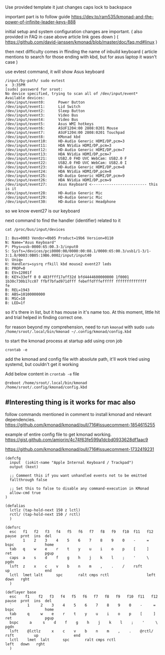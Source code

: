 Use provided template
it just changes caps lock to backspace


important part is to follow guide
https://dev.to/ram535/kmonad-and-the-power-of-infinite-leader-keys-888

initial setup and system configuration changes are important.
( also provided in FAQ in case above article link goes down )
( https://github.com/david-janssen/kmonad/blob/master/doc/faq.md#linux )


then next difficulty comes in ffinding the name of inbuild keyboard
( article mentions to search for those ending with kbd,  but for asus
 laptop it wasn't  case )
 
use evtest command, it will show Asus keyboard
```
/input/by-path/ sudo evtest                                                                              x  3:35PM
[sudo] password for sroot:
No device specified, trying to scan all of /dev/input/event*
Available devices:
/dev/input/event0:      Power Button
/dev/input/event1:      Lid Switch
/dev/input/event2:      Sleep Button
/dev/input/event3:      Video Bus
/dev/input/event4:      Video Bus
/dev/input/event5:      Asus WMI hotkeys
/dev/input/event6:      ASUF1204:00 2808:0201 Mouse
/dev/input/event7:      ASUF1204:00 2808:0201 Touchpad
/dev/input/event8:      KMonad kbd
/dev/input/event10:     HD-Audio Generic HDMI/DP,pcm=3
/dev/input/event11:     HDA NVidia HDMI/DP,pcm=3
/dev/input/event12:     HD-Audio Generic HDMI/DP,pcm=7
/dev/input/event13:     HDA NVidia HDMI/DP,pcm=7
/dev/input/event21:     USB2.0 FHD UVC WebCam: USB2.0 F
/dev/input/event22:     USB2.0 FHD UVC WebCam: USB2.0 I
/dev/input/event23:     HD-Audio Generic HDMI/DP,pcm=8
/dev/input/event24:     HDA NVidia HDMI/DP,pcm=8
/dev/input/event25:     HD-Audio Generic HDMI/DP,pcm=9
/dev/input/event26:     HDA NVidia HDMI/DP,pcm=9
/dev/input/event27:     Asus Keyboard <------------------------- this is it
/dev/input/event28:     HD-Audio Generic Mic
/dev/input/event29:     HD-Audio Generic Mic
/dev/input/event30:     HD-Audio Generic Headphone
```

so we know event27 is our keyboard


next command to find the handler (identifier) related to it

```
cat /proc/bus/input/devices
```


```
I: Bus=0003 Vendor=0b05 Product=19b6 Version=0110
N: Name="Asus Keyboard"
P: Phys=usb-0000:65:00.3-3/input0
S: Sysfs=/devices/pci0000:00/0000:00:08.1/0000:65:00.3/usb1/1-3/1-3:1.0/0003:0B05:19B6.0002/input/input40
U: Uniq=
H: Handlers=sysrq rfkill kbd mouse2 event27 leds
B: PROP=0
B: EV=12001f
B: KEY=33eff 0 0 483ffff17aff32d bfd4444600000000 1f0001 1b30c730b17cc07 ffbf7bfad971dfff febeffdfffefffff ffffffffffffff
fe
B: REL=1943
B: ABS=10100000000
B: MSC=10
B: LED=1f
```

so it's there in list, but it has mouse in it's name too.
At this moment, little hit and trial helped in finding correct one.


for reason beyond my comprehension, need to run `kmonad` with sudo
`sudo /home/sroot/.local/bin/kmonad ~/.config/kmonad/config.kbd`


to start the kmonad process at startup add using cron job

`crontab -e`

add the kmonad and config file with absolute path, it'll work
tried using systemd,  but couldn't get it working

Add below content in `crontab -e` file
```
@reboot /home/sroot/.local/bin/kmonad  /home/sroot/.config/kmonad/config.kbd
```



#Interesting thing is it works for mac also
-------------------------------------------

follow commands mentioned in comment to install kmonad and relevant dependencies.
https://github.com/kmonad/kmonad/pull/716#issuecomment-1854615255

example of entire config file to get kmonad working.
https://gist.github.com/amiorin/4c74f63fe599a1dcbd0933628df1aac9


https://github.com/kmonad/kmonad/pull/716#issuecomment-1732419231

```
(defcfg
  input  (iokit-name "Apple Internal Keyboard / Trackpad")
  output (kext)

  ;; Comment this if you want unhandled events not to be emitted
  fallthrough false

  ;; Set this to false to disable any command-execution in KMonad
  allow-cmd true
)

(defalias
  lctlz (tap-hold-next 150 z lctl)
  rctl/ (tap-hold-next 150 / rctl)
  )

(defsrc
  esc   f1   f2   f3   f4   f5   f6   f7   f8   f9   f10  f11   f12    pause  prnt  ins  del
  `     1    2    3    4    5    6    7    8    9    0    -     =      bspc              home
  tab   q    w    e    r    t    y    u    i    o    p    [     ]      ret               pgup
  caps  a    s    d    f    g    h    j    k    l    ;    '     \                        pgdn
  lsft  z    x    c    v    b    n    m    ,    .    /    rsft         up                end
  lctl  lmet lalt      spc       ralt cmps rctl                 left   down   rght
  )

(deflayer base
  esc    f1    f2   f3   f4   f5   f6   f7   f8   f9   f10  f11   f12    pause  prnt  ins  del
  `       1     2    3    4    5    6    7    8    9    0    -     =      bspc              home
  tab     q     w    e    r    t    y    u    i    o    p    [     ]      ret               pgup
  bspc     a     s    d    f    g    h    j    k    l    ;    '     \                        pgdn
  lsft    @lctlz     x    c    v    b    n    m    ,    .    @rctl/    rsft         up                end
  lctl    lmet  lalt      spc       ralt cmps rctl                 left   down   rght
  )
```
